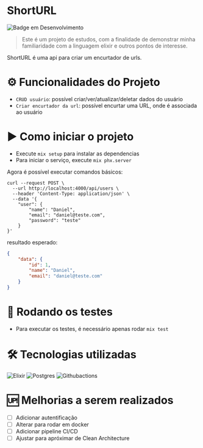 # ShortURL

![Badge em Desenvolvimento](https://img.shields.io/badge/status-em_desenvolvimento-green)

> Este é um projeto de estudos, com a finalidade de demonstrar minha familiaridade com a linguagem elixir e outros pontos de interesse.

ShortURL é uma api para criar um encurtador de urls.

# ⚙️ Funcionalidades do Projeto
- `CRUD usuário`: possível criar/ver/atualizar/deletar dados do usuário
- `Criar encurtador da url`: possível encurtar uma URL, onde é associada ao usuário

# ▶️ Como iniciar o projeto

- Execute `mix setup` para instalar as dependencias
- Para iniciar o serviço, execute `mix phx.server`

Agora é possível executar comandos básicos:

```shell
curl --request POST \
  --url http://localhost:4000/api/users \
  --header 'Content-Type: application/json' \
  --data '{
	"user": {
		"name": "Daniel",
		"email": "daniel@teste.com",
		"password": "teste"
	}
}'
```
resultado esperado:
```json
{
	"data": {
		"id": 1,
		"name": "Daniel",
		"email": "daniel@teste.com"
	}
}
```

# 🧪 Rodando os testes
- Para executar os testes, é necessário apenas rodar `mix test`

# 🛠️ Tecnologias utilizadas

![Elixir](https://img.shields.io/badge/Elixir-4B275F?style=for-the-badge&logo=elixir&logoColor=white)
![Postgres](https://img.shields.io/badge/PostgreSQL-316192?style=for-the-badge&logo=postgresql&logoColor=white)
![Githubactions](https://img.shields.io/badge/Github%20Actions-282a2e?style=for-the-badge&logo=githubactions&logoColor=367cfe)


# 🆙 Melhorias a serem realizados

- [ ] Adicionar autentificação
- [ ] Alterar para rodar em docker
- [ ] Adicionar pipeline CI/CD
- [ ] Ajustar para apróximar de Clean Architecture
